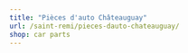 ```yaml
---
title: "Pièces d'auto Châteauguay"
url: /saint-remi/pieces-dauto-chateauguay/
shop: car parts
---
```

